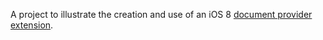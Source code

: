 A project to illustrate the creation and use of an
iOS 8 [document provider extension].

[document provider extension]: https://developer.apple.com/library/prerelease/ios/documentation/General/Conceptual/ExtensibilityPG/FileProvider.html


